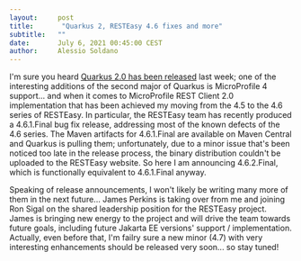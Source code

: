 ```yaml
---
layout:     post
title:       "Quarkus 2, RESTEasy 4.6 fixes and more"
subtitle:   ""
date:       July 6, 2021 00:45:00 CEST
author:     Alessio Soldano
---
```


I'm sure you heard [Quarkus 2.0 has been released](https://quarkus.io/blog/quarkus-2-0-0-final-released/) last week; one of the interesting additions of the second major of Quarkus is MicroProfile 4 support... and when it comes to MicroProfile REST Client 2.0 implementation that has been achieved my moving from the 4.5 to the 4.6 series of RESTEasy. In particular, the RESTEasy team has recently produced a 4.6.1.Final bug fix release, addressing most of the known defects of the 4.6 series. The Maven artifacts for 4.6.1.Final are available on Maven Central and Quarkus is pulling them; unfortunately, due to a minor issue that's been noticed too late in the release process, the binary distribution couldn't be uploaded to the RESTEasy website. So here I am announcing 4.6.2.Final, which is functionally equivalent to 4.6.1.Final anyway.

Speaking of release announcements, I won't likely be writing many more of them in the next future... James Perkins is taking over from me and joining Ron Sigal on the shared leadership position for the RESTEasy project.
James is bringing new energy to the project and will drive the team towards future goals, including future Jakarta EE versions' support / implementation. Actually, even before that, I'm failry sure a new minor (4.7) with very interesting enhancements should be released very soon... so stay tuned!
